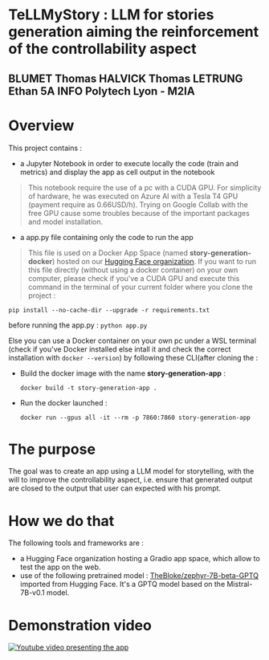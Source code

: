 # TeLLMyStory : LLM for stories generation aiming the reinforcement of the controllability aspect
## BLUMET Thomas HALVICK Thomas LETRUNG Ethan 5A INFO Polytech Lyon - M2IA

# Overview
This project contains :
- a Jupyter Notebook in order to execute locally the code (train and metrics) and display the app as cell output in the notebook
> This notebook require the use of a pc with a CUDA GPU. For simplicity of hardware, he was executed on Azure AI with a Tesla T4 GPU (payment require as 0.66USD/h). Trying on Google Collab with the free GPU cause some troubles because of the important packages and model installation.
- a app.py file containing only the code to run the app
> This file is used on a Docker App Space (named **story-generation-docker**) hosted on our [Hugging Face organization](https://huggingface.co/TeLLMyStory). If you want to run this file directly (without using a docker container) on your own computer, please check if you've a CUDA GPU and execute this command in the terminal of your current folder where you clone the project :


```pip install --no-cache-dir --upgrade -r requirements.txt```

before running the app.py :
``` python app.py ```

Else you can use a Docker container on your own pc under a WSL terminal (check if you've Docker installed else intall it and check the correct installation with ```docker --version```) by following these CLI(after cloning the :

- Build the docker image with the name **story-generation-app** : 

    ```docker build -t story-generation-app . ```

- Run the docker launched :

    ```docker run --gpus all -it --rm -p 7860:7860 story-generation-app ```

# The purpose
The goal was to create an app using a LLM model for storytelling, with the will to improve the controllability aspect, i.e. ensure that generated output are closed to the output that user can expected with his prompt.

# How we do that
The following tools and frameworks are :
- a Hugging Face organization hosting a Gradio app space, which allow to test the app on the web.
- use of the following pretrained model :  [TheBloke/zephyr-7B-beta-GPTQ](https://huggingface.co/TheBloke/zephyr-7B-beta-GPTQ) imported from Hugging Face. It's a GPTQ model based on the Mistral-7B-v0.1 model.

# Demonstration video
[![Youtube video presenting the app](https://img.youtube.com/vi/T2vVyhk1OBo/0.jpg)](https://www.youtube.com/embed/T2vVyhk1OBo?si=MYaekO6yJn1hAsor)
